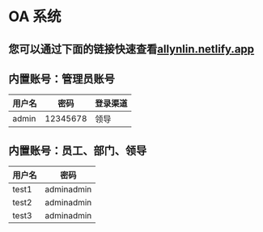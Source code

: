 # OA 系统

## 您可以通过下面的链接快速查看[allynlin.netlify.app](allynlin.netlify.app)

## 内置账号：管理员账号

| 用户名 | 密码       | 登录渠道 |
| ------ | ---------- | -------- |
| admin  | 12345678   | 领导     |

## 内置账号：员工、部门、领导

| 用户名 | 密码       |
| ------ | ---------- |
| test1  | adminadmin |
| test2  | adminadmin |
| test3  | adminadmin |
